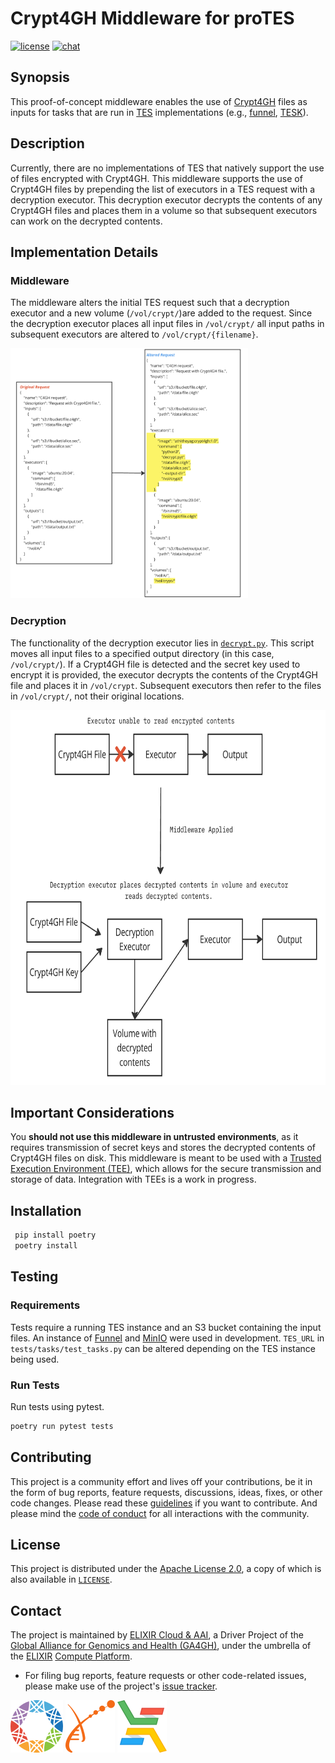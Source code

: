 # Crypt4GH Middleware for proTES
[![license][badge-license]][badge-url-license]
[![chat][badge-chat]][badge-url-chat]

## Synopsis
This proof-of-concept middleware enables the use of [Crypt4GH][crypt4gh] files as inputs for tasks that are 
run in [TES][tes] implementations (e.g., [funnel][funnel], [TESK][tesk]).

## Description
Currently, there are no implementations of TES that natively support the use of files encrypted with Crypt4GH.
This middleware supports the use of Crypt4GH files by prepending the list of executors in a TES request with a
decryption executor. This decryption executor decrypts the contents of any Crypt4GH files and places them in a volume
so that subsequent executors can work on the decrypted contents.

## Implementation Details

### Middleware
The middleware alters the initial TES request such that a decryption executor and a new volume (`/vol/crypt/`)are added 
to the request. Since the decryption executor places all input files in `/vol/crypt/` all input paths in subsequent
executors are altered to `/vol/crypt/{filename}`.

<img alt="request-diagram" src="images/request.png" height="400">

### Decryption
The functionality of the decryption executor lies in [`decrypt.py`][decrypt]. This script moves all input files to a
specified output directory (in this case, `/vol/crypt/`). If a Crypt4GH file is detected and the secret key used to
encrypt it is provided, the executor decrypts the contents of the Crypt4GH file and places it in `/vol/crypt`.
Subsequent executors then refer to the files in `/vol/crypt/`, not their original locations.

<img alt="workflow-diagram" src="images/workflow.png" height="600">

## Important Considerations
You __should not use this middleware in untrusted environments__, as it requires transmission of secret keys and stores
the decrypted contents of Crypt4GH files on disk. This middleware is meant to be used with a [Trusted Execution 
Environment (TEE)][TEE], which allows for the secure transmission and storage of data. Integration with TEEs is a work
in progress.

## Installation
```bash
 pip install poetry
 poetry install
```

## Testing
### Requirements
Tests require a running TES instance and an S3 bucket containing the input files. An instance of [Funnel][funnel] 
and [MinIO][minio] were used in development. `TES_URL` in `tests/tasks/test_tasks.py` can be altered depending on the
TES instance being used.

### Run Tests
Run tests using pytest.
```bash
poetry run pytest tests
```

## Contributing
This project is a community effort and lives off your contributions, be it in the form of bug reports, feature requests,
discussions, ideas, fixes, or other code changes. Please read these [guidelines][guidelines] if you want to contribute. 
And please mind the [code of conduct][code-of-conduct] for all interactions with the community.

## License
This project is distributed under the [Apache License 2.0][badge-license], a
copy of which is also available in [`LICENSE`][license].

## Contact
The project is maintained by [ELIXIR Cloud & AAI][elixir-cloud-aai], a Driver
Project of the [Global Alliance for Genomics and Health (GA4GH)][ga4gh], under
the umbrella of the [ELIXIR][elixir] [Compute Platform][elixir-compute].

- For filing bug reports, feature requests or other code-related issues, please
  make use of the project's [issue tracker](https://github.com/elixir-cloud-aai/protes-middleware-crypt4gh/issues).

[![GA4GH logo](images/logo-ga4gh.png)](https://www.ga4gh.org/)
[![ELIXIR logo](images/logo-elixir.png)](https://www.elixir-europe.org/)
[![ELIXIR Cloud & AAI logo](images/logo-elixir-cloud.png)](https://elixir-europe.github.io/cloud/)

[badge-license]: https://img.shields.io/badge/license-Apache%202.0-blue.svg
[badge-chat]: https://img.shields.io/static/v1?label=chat&message=Slack&color=ff6994
[badge-url-license]: <http://www.apache.org/licenses/LICENSE-2.0>
[badge-url-chat]: https://elixir-cloud.slack.com/archives/C04RLFJNF7U
[code-of-conduct]: https://github.com/elixir-cloud-aai/elixir-cloud-aai/blob/dev/CODE_OF_CONDUCT.md
[crypt4gh]: https://www.ga4gh.org/news_item/crypt4gh-a-secure-method-for-sharing-human-genetic-data/
[decrypt]: https://github.com/elixir-cloud-aai/protes-middleware-crypt4gh/blob/main/README.md
[elixir]: https://elixir-europe.org/
[elixir-cloud-aai]: https://elixir-cloud.dcc.sib.swiss/
[elixir-compute]: https://elixir-europe.org/platforms/compute
[funnel]: https://ohsu-comp-bio.github.io/funnel/
[ga4gh]: https://ga4gh.org/
[guidelines]: https://elixir-cloud-aai.github.io/guides/guide-contributor/
[license]: LICENSE
[minio]: https://min.io/
[request]: <images/request.png>
[tes]: https://github.com/ga4gh/task-execution-schemas
[tesk]: https://github.com/elixir-cloud-aai/TESK
[TEE]: https://f1000research.com/posters/13-194
[workflow]: <images/workflow.png>
